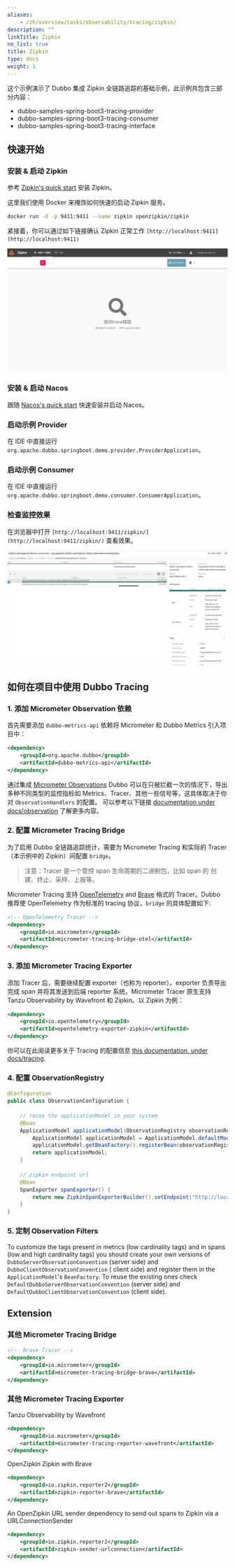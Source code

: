 ```yaml
---
aliases:
    - /zh/overview/tasks/observability/tracing/zipkin/
description: ""
linkTitle: Zipkin
no_list: true
title: Zipkin
type: docs
weight: 1
---
```


这个示例演示了 Dubbo 集成 Zipkin 全链路追踪的基础示例，此示例共包含三部分内容：
* dubbo-samples-spring-boot3-tracing-provider
* dubbo-samples-spring-boot3-tracing-consumer
* dubbo-samples-spring-boot3-tracing-interface


## 快速开始

### 安装 & 启动 Zipkin

参考 [Zipkin's quick start](https://zipkin.io/pages/quickstart.html) 安装 Zipkin。

这里我们使用 Docker 来掩饰如何快速的启动 Zipkin 服务。

```bash
docker run -d -p 9411:9411 --name zipkin openzipkin/zipkin
```

紧接着，你可以通过如下链接确认 Zipkin 正常工作 `[http://localhost:9411](http://localhost:9411)`

![zipkin_home](/imgs/v3/tasks/observability/tracing/zipkin_home.png)

### 安装 & 启动 Nacos

跟随 [Nacos's quick start](https://nacos.io/zh-cn/docs/v2/quickstart/quick-start.html) 快速安装并启动 Nacos。

### 启动示例 Provider

在 IDE 中直接运行 `org.apache.dubbo.springboot.demo.provider.ProviderApplication`。

### 启动示例 Consumer

在 IDE 中直接运行 `org.apache.dubbo.springboot.demo.consumer.ConsumerApplication`。

### 检查监控效果

在浏览器中打开 `[http://localhost:9411/zipkin/](http://localhost:9411/zipkin/)` 查看效果。

![zipkin.png](/imgs/v3/tasks/observability/tracing/zipkin.png)

## 如何在项目中使用 Dubbo Tracing

### 1. 添加 Micrometer Observation 依赖

首先需要添加 `dubbo-metrics-api`  依赖将 Micrometer 和 Dubbo Metrics 引入项目中：

```xml
<dependency>
    <groupId>org.apache.dubbo</groupId>
    <artifactId>dubbo-metrics-api</artifactId>
</dependency>
```

通过集成 [Micrometer Observations](https://micrometer.io/) Dubbo 可以在只被拦截一次的情况下，导出多种不同类型的监控指标如 Metrics、Tracer、其他一些信号等，这具体取决于你对 `ObservationHandlers` 的配置。 可以参考以下链接 [documentation under docs/observation](https://micrometer.io) 了解更多内容。

### 2. 配置 Micrometer Tracing Bridge

为了启用 Dubbo 全链路追踪统计，需要为 Micrometer Tracing 和实际的 Tracer（本示例中的 Zipkin）间配置 `bridge`。

> 注意：Tracer 是一个管控 span 生命周期的二进制包，比如 span 的 创建、终止、采样、上报等。

Micrometer Tracing 支持 [OpenTelemetry](https://github.com/open-telemetry/opentelemetry-java) and [Brave](https://github.com/openzipkin/brave) 格式的 Tracer。Dubbo 推荐使 OpenTelemetry 作为标准的 tracing 协议，`bridge`  的具体配置如下:

```xml
<!-- OpenTelemetry Tracer -->
<dependency>
    <groupId>io.micrometer</groupId>
    <artifactId>micrometer-tracing-bridge-otel</artifactId>
</dependency>
```

### 3. 添加 Micrometer Tracing Exporter

添加 Tracer 后，需要继续配置 exporter（也称为 reporter）。exporter 负责导出完成 span 并将其发送到后端 reporter 系统。Micrometer Tracer 原生支持 Tanzu Observability by Wavefront 和 Zipkin。以 Zipkin 为例：

```xml
<dependency>
    <groupId>io.opentelemetry</groupId>
    <artifactId>opentelemetry-exporter-zipkin</artifactId>
</dependency>
```

你可以在此阅读更多关于 Tracing 的配置信息 [this documentation, under docs/tracing](https://micrometer.io/).

### 4. 配置 ObservationRegistry

```java
@Configuration
public class ObservationConfiguration {

    // reuse the applicationModel in your system
    @Bean
    ApplicationModel applicationModel(ObservationRegistry observationRegistry) {
        ApplicationModel applicationModel = ApplicationModel.defaultModel();
        applicationModel.getBeanFactory().registerBean(observationRegistry);
        return applicationModel;
    }

    // zipkin endpoint url
    @Bean
    SpanExporter spanExporter() {
        return new ZipkinSpanExporterBuilder().setEndpoint("http://localhost:9411/api/v2/spans").build();
    }
}
```

### 5. 定制 Observation Filters

To customize the tags present in metrics (low cardinality tags) and in spans (low and high cardinality tags) you should
create your own versions of `DubboServerObservationConvention` (server side) and `DubboClientObservationConvention` (
client side) and register them in the `ApplicationModel`'s `BeanFactory`. To reuse the existing ones
check `DefaultDubboServerObservationConvention` (server side) and `DefaultDubboClientObservationConvention` (client
side).



## Extension

### 其他 Micrometer Tracing Bridge

```xml
<!-- Brave Tracer -->
<dependency>
    <groupId>io.micrometer</groupId>
    <artifactId>micrometer-tracing-bridge-brave</artifactId>
</dependency>
```



### 其他 Micrometer Tracing Exporter

Tanzu Observability by Wavefront

```xml
<dependency>
    <groupId>io.micrometer</groupId>
    <artifactId>micrometer-tracing-reporter-wavefront</artifactId>
</dependency>
```

OpenZipkin Zipkin with Brave

```xml
<dependency>
    <groupId>io.zipkin.reporter2</groupId>
    <artifactId>zipkin-reporter-brave</artifactId>
</dependency>
```

An OpenZipkin URL sender dependency to send out spans to Zipkin via a URLConnectionSender

```xml
<dependency>
    <groupId>io.zipkin.reporter2</groupId>
    <artifactId>zipkin-sender-urlconnection</artifactId>
</dependency>
```
